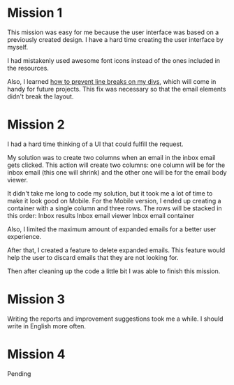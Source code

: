 # Mission 1

This mission was easy for me because the user interface was based on a previously created design. I have a hard time creating the user interface by myself.

I had mistakenly used awesome font icons instead of the ones included in the resources.

Also, I learned [how to prevent line breaks on my divs](https://www.digitalocean.com/community/tutorials/css-prevent-line-break), which will come in handy for future projects. This fix was necessary so that the email elements didn't break the layout. 

# Mission 2

I had a hard time thinking of a UI that could fulfill the request. 

My solution was to create two columns when an email in the inbox email gets clicked. This action will create two columns: one column will be for the inbox email (this one will shrink) and the other one will be for the email body viewer.

It didn't take me long to code my solution, but it took me a lot of time to make it look good on Mobile. For the Mobile version, I ended up creating a container with a single column and three rows. The rows will be stacked in this order:
Inbox results
Inbox email viewer
Inbox email container

Also, I limited the maximum amount of expanded emails for a better user experience.

After that, I created a feature to delete expanded emails. This feature would help the user to discard emails that they are not looking for.

Then after cleaning up the code a little bit I was able to finish this mission.

# Mission 3

Writing the reports and improvement suggestions took me a while. I should write in English more often.

# Mission 4

Pending